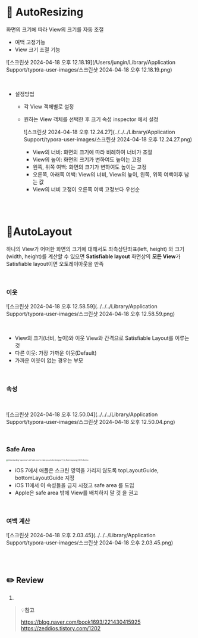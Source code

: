 # 📱 AutoResizing

화면의 크기에 따라 View의 크기를 자동 조절

- 여백 고정기능
- View 크기 조절 기능

![스크린샷 2024-04-18 오후 12.18.19](/Users/jungin/Library/Application Support/typora-user-images/스크린샷 2024-04-18 오후 12.18.19.png)

<br/>

- 설정방법

  - 각 View 객체별로 설정 

  - 원하는 View 객체를 선택한 후 크기 속성 inspector 에서 설정

    

    ![스크린샷 2024-04-18 오후 12.24.27](../../../Library/Application Support/typora-user-images/스크린샷 2024-04-18 오후 12.24.27.png)

    - View의 너비: 화면의 크기에 따라 비례하여 너비가 조절
    - View의 높이: 화면의 크기가 변하여도 높이는 고정 
    - 왼쪽, 위쪽 여백: 화면의 크기가 변하여도 높이는 고정 
    - 오른쪽, 아래쪽 여백: View의 너비, View의 높이, 왼쪽, 위쪽 여백이후 남는 값
    - View의 너비 고정이 오른쪽 여백 고정보다 우선순



<br>

<br>

# 📱AutoLayout

하나의 View가 어떠한 화면의 크기에 대해서도 좌측상단좌표(left, height) 와 크기(width, height)를 계산할 수 있으면 **Satisfiable layout**
화면상의 **모든 View**가 Satisfiable layout이면 오토레이아웃을 만족

<br/>

### 이웃

![스크린샷 2024-04-18 오후 12.58.59](../../../Library/Application Support/typora-user-images/스크린샷 2024-04-18 오후 12.58.59.png)



<br/>

- View의 크기(너비, 높이)와 이웃 View와 간격으로 Satisfiable Layout를 이루는 것
- 다른 이웃: 가장 가까운 이웃(Default)
- 가까운 이웃이 없는 경우는 부모

<br/>

### 속성

<br/>

![스크린샷 2024-04-18 오후 12.50.04](../../../Library/Application Support/typora-user-images/스크린샷 2024-04-18 오후 12.50.04.png)





<br/>



### Safe Area

<img src="https://miro.medium.com/v2/resize:fit:1400/1*PZST_giuCIKpXZkJh9u52Q.png" alt="Understanding 'superview' and 'safe area' to make you a better designer? |  by Kevin Auyeung | UX Collective" style="zoom:30%;" />

- iOS 7에서 애플은 스크린 영역을 가리지 않도록 topLayoutGuide, bottomLayoutGuide 지정
- iOS 11에서 이 속성들을 금지 시쳤고 safe area 를 도입
- Apple은 safe area 밖에 View를 배치하지 말 것 을 권고

<br/>

### 여백 계산

![스크린샷 2024-04-18 오후 2.03.45](../../../Library/Application Support/typora-user-images/스크린샷 2024-04-18 오후 2.03.45.png)



<br/><br/>

## ✏️ Review

1. 





> 💡**참고**
>
> https://blog.naver.com/book1693/221430415925
> https://zeddios.tistory.com/1202